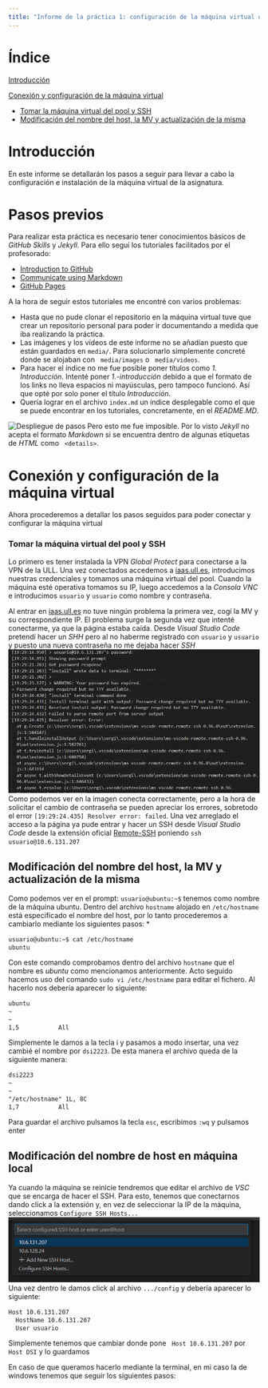 ```yaml
---
title: "Informe de la práctica 1: configuración de la máquina virtual del IaaS"
---
```

# Índice
[Introducción](#introducción)

[Conexión y configuración de la máquina virtual](#conexión-y-configuración-de-la-máquina-virtual)
  * [Tomar la máquina virtual del pool y SSH](#tomar-la-máquina-virtual-del-pool-y-ssh)
  * [Modificación del nombre del host, la MV y actualización de la misma](#modificación-del-nombre-del-host-la-mv-y-actualización-de-la-misma)
# Introducción
En este informe se detallarán los pasos a seguir para llevar a cabo la configuración e instalación de la 
máquina virtual de la asignatura.

# Pasos previos 
Para realizar esta práctica es necesario tener conocimientos básicos de *GitHub Skills* y *Jekyll*. Para ello 
seguí los tutoriales facilitados por el profesorado:
* [Introduction to GitHub](https://github.com/skills/introduction-to-github)
* [Communicate using Markdown](https://github.com/skills/communicate-using-markdown)
* [GitHub Pages](https://github.com/skills/github-pages)

A la hora de seguir estos tutoriales me encontré con varios problemas:
* Hasta que no pude clonar el repositorio en la máquina virtual tuve que crear un repositorio personal para 
poder ir documentando a medida que iba realizando la práctica.
* Las imágenes y los vídeos de este informe no se añadían puesto que están guardados en ``` media/ ```. 
Para solucionarlo simplemente concreté donde se alojaban con ``` media/images``` o ``` media/videos```.
* Para hacer el índice no me fue posible poner títulos como *1. Introducción*. Intenté poner 
*1.-introducción* debido a que el formato de los links no lleva espacios ni mayúsculas, pero tampoco funcionó.
Así que opté por solo poner el título *Introducción*.
* Quería lograr en el archivo ```index.md``` un índice desplegable como el que se puede encontrar en los tutoriales, 
concretamente, en el *README.MD*.

![Despliegue de pasos](media/videos/Despliegue_de_pasos.gif)
Pero esto me fue imposible. Por lo visto *Jekyll* no acepta el formato *Markdown* si se encuentra dentro de algunas
etiquetas de *HTML* como ``` <details>```.

# Conexión y configuración de la máquina virtual
Ahora procederemos a detallar los pasos seguidos para poder conectar y configurar la máquina virtual
### Tomar la máquina virtual del pool y SSH
Lo primero es tener instalada la VPN *Global Protect* para conectarse a la VPN de la ULL. Una vez conectados
accedemos a [iaas.ull.es](iaas.ull.es), introducimos nuestras credenciales y tomamos una máquina virtual del
pool. Cuando la máquina esté operativa tomamos su IP, luego accedemos a la *Consola VNC* e introducimos ``` usuario ```
y ``` usuario ``` como nombre y contraseña.

Al entrar en [iaas.ull.es](iaas.ull.es) no tuve ningún problema la primera vez, cogí la MV y su correspondiente IP. El
problema surge la segunda vez que intenté conectarme, ya que la página estaba caída. Desde *Visual Studio Code* 
pretendí hacer un *SHH* pero al no haberme registrado con ``` usuario ``` y ``` usuario ``` y puesto una nueva 
contraseña no me dejaba hacer *SSH*
![Fallo ssh](media/images/fallossh.bmp)
Como podemos ver en la imagen conecta correctamente, pero a la hora de solicitar el cambio de contraseña se 
pueden apreciar los errores, sobretodo el error ```[19:29:24.435] Resolver error: failed```.
Una vez arreglado el acceso a la página ya pude entrar y hacer un SSH desde *Visual Studio Code* desde la extensión oficial [Remote-SSH](https://marketplace.visualstudio.com/items?itemName=ms-vscode-remote.remote-ssh) poniendo ```ssh usuario@10.6.131.207```

## Modificación del nombre del host, la MV y actualización de la misma
Como podemos ver en el prompt: ```usuario@ubuntu:~$``` tenemos como nombre de la máquina ubuntu. 
Dentro del archivo ```hostname``` alojado en ```/etc/hostname``` está especificado el nombre del host, por lo tanto
procederemos a cambiarlo mediante los siguientes pasos:
* 
```
usuario@ubuntu:~$ cat /etc/hostname
ubuntu
```

Con este comando comprobamos dentro del archivo ```hostname``` que el nombre es *ubuntu* como mencionamos 
anteriormente. Acto seguido hacemos uso del comando ```sudo vi /etc/hostname``` para editar el fichero. Al 
hacerlo nos debería aparecer lo siguiente:
```
ubuntu
~                                                                                                                                                                                                        
~                                
1,5           All
```
Simplemente le damos a la tecla i y pasamos a modo insertar, una vez cambié el nombre por ```dsi2223```. De 
esta manera el archivo queda de la siguiente manera:
```
dsi2223
~                                                                                                                                                                                                        
~                                                                                                                                                                                         
"/etc/hostname" 1L, 8C                                                                                                                                                                 1,7           All
```
Para guardar el archivo pulsamos la tecla ```esc```, escribimos ```:wq``` y pulsamos enter

## Modificación del nombre de host en máquina local
Ya cuando la máquina se reinicie tendremos que editar el archivo de *VSC* que se encarga de hacer el
SSH. Para esto, tenemos que conectarnos dando click a la extensión y, en vez de seleccionar la IP de la máquina,
seleccionamos ```Configure SSH Hosts...``` 
![visual hosts](/media/images/visual_hosts.bmp)
Una vez dentro le damos click al archivo ```.../config``` y debería aparecer lo siguiente:
```
Host 10.6.131.207
  HostName 10.6.131.207
  User usuario
```
Simplemente tenemos que cambiar donde pone ``` Host 10.6.131.207``` por ``` Host DSI ``` y lo guardamos

En caso de que queramos hacerlo mediante la terminal, en mi caso la de windows tenemos que seguir los siguientes pasos:


